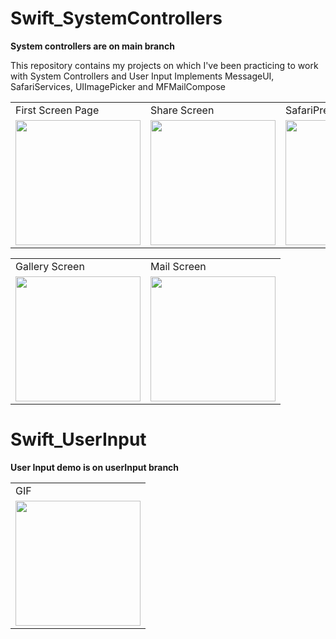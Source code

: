 # Swift_SystemControllers
<p><b>System controllers are on main branch</b></p>
This repository contains my projects on which I've been practicing to work with System Controllers and User Input 
Implements MessageUI, SafariServices, UIImagePicker and MFMailCompose

 <table>
  <tr>
    <td>First Screen Page</td>
     <td>Share Screen</td>
     <td>SafariPressed Screen</td>
  </tr>
  <tr>
    <td><img src="https://user-images.githubusercontent.com/30757557/172317201-fa18734e-418d-42d5-a401-fca3d74fd9f5.png" width="200"></td>
    <td><img src="https://user-images.githubusercontent.com/30757557/172317178-68013b3a-7027-486f-9705-73ca9b8592e8.png" width="200"></td>
    <td><img src="https://user-images.githubusercontent.com/30757557/172317194-3b3a8925-cb53-4052-b976-4fd6fc6670a5.png" width="200"></td>
  </tr>
 </table>
 
 <table>
  <tr>
    <td>Gallery Screen</td>
     <td>Mail Screen</td>
  </tr>
  <tr>
    <td><img src="https://user-images.githubusercontent.com/30757557/172325318-b90757ea-3383-4ec7-93e1-bf288ce62dfb.png" width="200"></td>
    <td><img src="https://user-images.githubusercontent.com/30757557/172317160-f3c6ff27-0ab7-48cb-8eee-61dc2cd74189.png" width="200"></td>
  </tr>
 </table>
 
 # Swift_UserInput
<p><b>User Input demo is on userInput branch</b></p> 
 <table>
  <tr>
    <td>GIF</td>
  </tr>
  <tr>
    <td><img src="https://user-images.githubusercontent.com/30757557/172574247-511b4a25-d916-4531-892f-7143fffcfb57.gif" width="200"></td>
  </tr>
 </table>

